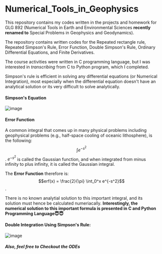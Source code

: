 # Numerical_Tools_in_Geophysics
This repository  contains my codes written in the projects and homework for GLG 892 
(Numerical Tools in Earth and Environmental Sciences **recently renamed to** Special Problems 
in Geophysics and Geodynamics).

The repository contains written codes for the Repeated rectangle rule, Repeated Simpson's Rule, Error Function, 
Double Simpson's Rule, Ordinary Differential Equations, and Finite Derivatives.

The course activities were written in C programming language, but I was interested in
*transcribing* from C to Python program, which I completed.

Simpson's rule is efficient in solving any differential equations (or Numerical Integration),
most especially when the differential equation doesn't have an analytical solution or its 
very difficult to solve analytically.


#### Simpson's Equation
![image](https://user-images.githubusercontent.com/97548163/207664523-7882b9fb-4762-4d63-be8b-55ddd71d58fe.png)


#### Error Function
A common integral that comes up in many physical problems including geophysical problems
(e.g., half-space cooling of oceanic lithosphere), is the following:
$$\int e^{-s^2}$$.
$e^{-s^2}$ is called the Gaussian function, and when integrated from minus infinity to plus 
infinity, it is called the Gaussian integral.

The **Error Function** therefore is:
$$erf(x) = \frac{2}{\pi} \int_0^x e^{-s^2}$$.

There is no known analytial solution to this important integral, and its solution must hence
be calculated numeriacally.
**Interestingly, the numerical solution to this important formula is presented in C and Python 
Programming Language😇😇**

#### Double Integration Using Simpson's Rule:
![image](https://user-images.githubusercontent.com/97548163/207669384-320fb6c1-0801-41fb-8685-4145361ef71d.png)

##### Also, feel free to Checkout the ODEs 

